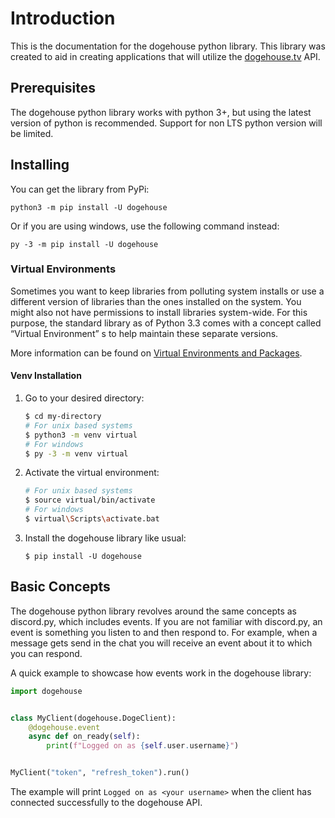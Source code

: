 # Introduction

This is the documentation for the dogehouse python library. This library was created to aid in creating applications that
will utilize the [dogehouse.tv](https://dogehouse.tv) API.

## Prerequisites

The dogehouse python library works with python 3+, but using the latest version of python is recommended. Support for
non LTS python version will be limited.

## Installing

You can get the library from PyPi:

```
python3 -m pip install -U dogehouse
```

Or if you are using windows, use the following command instead:

```
py -3 -m pip install -U dogehouse
```

### Virtual Environments

Sometimes you want to keep libraries from polluting system installs or use a different version of libraries than the
ones installed on the system. You might also not have permissions to install libraries system-wide. For this purpose,
the standard library as of Python 3.3 comes with a concept called “Virtual Environment” s to help maintain these separate
versions.

More information can be found on [Virtual Environments and Packages](https://docs.python.org/3/tutorial/venv.html).

#### Venv Installation

1. Go to your desired directory:
   ```bash
   $ cd my-directory
   # For unix based systems
   $ python3 -m venv virtual
   # For windows
   $ py -3 -m venv virtual
   ```
2. Activate the virtual environment:
   ```bash
   # For unix based systems
   $ source virtual/bin/activate
   # For windows
   $ virtual\Scripts\activate.bat
   ```
3. Install the dogehouse library like usual:
   ```
   $ pip install -U dogehouse
   ```

## Basic Concepts

The dogehouse python library revolves around the same concepts as discord.py, which includes events. If you are not
familiar with discord.py, an event is something you listen to and then respond to. For example, when a message gets
send in the chat you will receive an event about it to which you can respond.

A quick example to showcase how events work in the dogehouse library:

```py
import dogehouse


class MyClient(dogehouse.DogeClient):
    @dogehouse.event
    async def on_ready(self):
        print(f"Logged on as {self.user.username}")


MyClient("token", "refresh_token").run()
```

The example will print `Logged on as <your username>` when the client has connected successfully to the dogehouse API.
